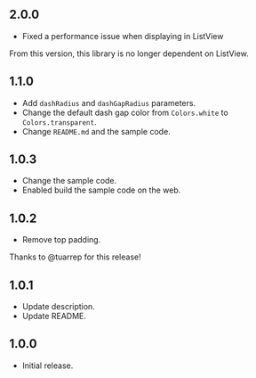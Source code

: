 ## 2.0.0

* Fixed a performance issue when displaying in ListView

From this version, this library is no longer dependent on ListView.

## 1.1.0

* Add `dashRadius` and `dashGapRadius` parameters.
* Change the default dash gap color from `Colors.white` to `Colors.transparent`.
* Change `README.md` and the sample code.

## 1.0.3

* Change the sample code.
* Enabled build the sample code on the web.

## 1.0.2

* Remove top padding.

Thanks to @tuarrep for this release!

## 1.0.1

* Update description.
* Update README.

## 1.0.0

* Initial release.